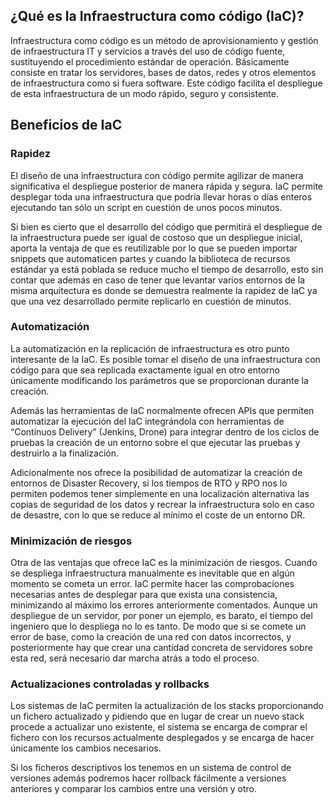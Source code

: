 ## ¿Qué es la Infraestructura como código (IaC)?

Infraestructura como código es un método de aprovisionamiento y gestión de infraestructura IT y servicios a través del uso de código fuente, sustituyendo el procedimiento estándar de operación. Básicamente consiste en tratar los servidores, bases de datos, redes y otros elementos de infraestructura como si fuera software. Este código facilita el despliegue de esta infraestructura de un modo rápido, seguro y consistente.

## Beneficios de IaC

### Rapidez
El diseño de una infraestructura con código permite agilizar de manera significativa el despliegue posterior de manera rápida y segura. IaC permite desplegar toda una infraestructura que podría llevar horas o días enteros ejecutando tan sólo un script en cuestión de unos pocos minutos.

Si bien es cierto que el desarrollo del código que permitirá el despliegue de la infraestructura puede ser igual de costoso que un despliegue inicial, aporta la ventaja de que es reutilizable por lo que se pueden importar snippets que automaticen partes y cuando la biblioteca de recursos estándar ya está poblada se reduce mucho el tiempo de desarrollo, esto sin contar que además en caso de tener que levantar varios entornos de la misma arquitectura es donde se demuestra realmente la rapidez de IaC ya que una vez desarrollado permite replicarlo en cuestión de minutos.

### Automatización
La automatización en la replicación de infraestructura es otro punto interesante de la IaC. Es posible tomar el diseño de una infraestructura con código para que sea replicada exactamente igual en otro entorno únicamente modificando los parámetros que se proporcionan durante la creación.

Además las herramientas de IaC normalmente ofrecen APIs que permiten automatizar la ejecución del IaC integrándola con herramientas de “Continuos Delivery” (Jenkins, Drone) para integrar dentro de los ciclos de pruebas la creación de un entorno sobre el que ejecutar las pruebas y destruirlo a la finalización.

Adicionalmente nos ofrece la posibilidad de automatizar la creación de entornos de Disaster Recovery, si los tiempos de RTO y RPO nos lo permiten podemos tener simplemente en una localización alternativa las copias de seguridad de los datos y recrear la infraestructura solo en caso de desastre, con lo que se reduce al mínimo el coste de un entorno DR.

### Minimización de riesgos
Otra de las ventajas que ofrece IaC es la minimización de riesgos. Cuando se despliega infraestructura manualmente es inevitable que en algún momento se cometa un error. IaC permite hacer las comprobaciones necesarias antes de desplegar para que exista una consistencia, minimizando al máximo los errores anteriormente comentados. Aunque un despliegue de un servidor, por poner un ejemplo, es barato, el tiempo del ingeniero que lo despliega no lo es tanto. De modo que si se comete un error de base, como la creación de una red con datos incorrectos, y posteriormente hay que crear una cantidad concreta de servidores sobre esta red, será necesario dar marcha atrás a todo el proceso.

### Actualizaciones controladas y rollbacks
Los sistemas de IaC permiten la actualización de los stacks proporcionando un fichero actualizado y pidiendo que en lugar de crear un  nuevo stack procede a actualizar uno existente, el sistema se encarga de comprar el fichero con los recursos actualmente desplegados y se encarga de hacer únicamente los cambios necesarios.

Si los ficheros descriptivos los tenemos en un sistema de control de versiones además podremos hacer rollback fácilmente a versiones anteriores y comparar los cambios entre una versión y otro.
